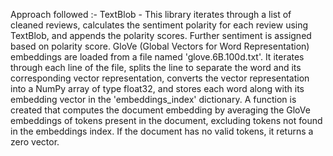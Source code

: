 Approach followed :-
TextBlob - This library iterates through a list of cleaned reviews, calculates the sentiment polarity for each review using TextBlob, and appends the polarity scores. Further sentiment is assigned based on polarity score. 
GloVe (Global Vectors for Word Representation) embeddings are loaded from a file named 'glove.6B.100d.txt'. It iterates through each line of the file, splits the line to separate the word and its corresponding vector representation, converts the vector representation into a NumPy array of type float32, and stores each word along with its embedding vector in the 'embeddings_index' dictionary.
A function is created that computes the document embedding by averaging the GloVe embeddings of tokens present in the document, excluding tokens not found in the embeddings index. If the document has no valid tokens, it returns a zero vector.
